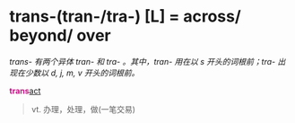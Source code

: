 # trans-(tran-/tra-) [L] = across/ beyond/ over

*trans- 有两个异体 tran- 和 tra- 。其中，tran- 用在以 s 开头的词根前；tra- 出现在少数以 d, j, m, v 开头的词根前。*

<b style="color: #C71585;">trans</b>[act](_act_.md)
> vt. 办理，处理，做(一笔交易)